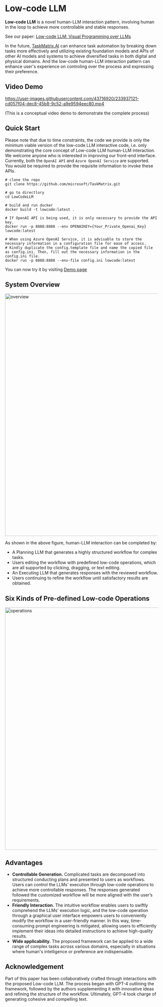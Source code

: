 # Low-code LLM

**Low-code LLM** is a novel human-LLM interaction pattern, involving human in the loop to achieve more controllable and stable responses.

See our paper: [Low-code LLM: Visual Programming over LLMs](https://arxiv.org/abs/2304.08103)

In the future, [TaskMatrix.AI](https://arxiv.org/abs/2304.08103) can enhance task automation by breaking down tasks more effectively and utilizing existing foundation models and APIs of other AI models and systems to achieve diversified tasks in both digital and physical domains. And the low-code human-LLM interaction pattern can enhance user's experience on controling over the process and expressing their preference.

## Video Demo
https://user-images.githubusercontent.com/43716920/233937121-cd057f04-dec8-45b8-9c52-a9e9594eec80.mp4

(This is a conceptual video demo to demonstrate the complete process)

## Quick Start
Please note that due to time constraints, the code we provide is only the minimum viable version of the low-code LLM interactive code, i.e. only demonstrating the core concept of Low-code LLM human-LLM interaction. We welcome anyone who is interested in improving our front-end interface.
Currently, both the `OpenAI API` and `Azure OpenAI Service` are supported. You would be required to provide the requisite information to invoke these APIs.

```
# clone the repo
git clone https://github.com/microsoft/TaskMatrix.git

# go to directlory
cd LowCodeLLM

# build and run docker
docker build -t lowcode:latest .

# If OpenAI API is being used, it is only necessary to provide the API key.
docker run -p 8888:8888 --env OPENAIKEY={Your_Private_Openai_Key} lowcode:latest

# When using Azure OpenAI Service, it is advisable to store the necessary information in a configuration file for ease of access.
# Kindly duplicate the config.template file and name the copied file as config.ini. Then, fill out the necessary information in the config.ini file.
docker run -p 8888:8888 --env-file config.ini lowcode:latest
```
You can now try it by visiting [Demo page](http://localhost:8888/)


## System Overview

<img src="https://github.com/microsoft/TaskMatrix/blob/main/assets/low-code-llm.png" alt="overview" width="800"/>

As shown in the above figure, human-LLM interaction can be completed by:
- A Planning LLM that generates a highly structured workflow for complex tasks.
- Users editing the workflow with predefined low-code operations, which are all supported by clicking, dragging, or text editing. 
- An Executing LLM that generates responses with the reviewed workflow. 
- Users continuing to refine the workflow until satisfactory results are obtained.

## Six Kinds of Pre-defined Low-code Operations
<img src="https://github.com/microsoft/TaskMatrix/blob/main/assets/low-code-operation.png" alt="operations" width="800"/>

## Advantages

- **Controllable Generation.** Complicated tasks are decomposed into structured conducting plans and presented to users as workflows. Users can control the LLMs’ execution through low-code operations to achieve more controllable responses. The responses generated followed the customized workflow will be more aligned with the user’s requirements.
- **Friendly Interaction.** The intuitive workflow enables users to swiftly comprehend the LLMs' execution logic, and the low-code operation through a graphical user interface empowers users to conveniently modify the workflow in a user-friendly manner. In this way, time-consuming prompt engineering is mitigated, allowing users to efficiently implement their ideas into detailed instructions to achieve high-quality results.
- **Wide applicability.** The proposed framework can be applied to a wide range of complex tasks across various domains, especially in situations where human's intelligence or preference are indispensable.


## Acknowledgement
Part of this paper has been collaboratively crafted through interactions with the proposed Low-code LLM. The process began with GPT-4 outlining the framework, followed by the authors supplementing it with innovative ideas and refining the structure of the workflow. Ultimately, GPT-4 took charge of generating cohesive and compelling text.

